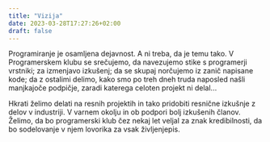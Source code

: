 ```yaml
---
title: "Vizija"
date: 2023-03-28T17:27:26+02:00
draft: false
---
```


Programiranje je osamljena dejavnost. A ni treba, da je temu tako. V Programerskem klubu se srečujemo, da navezujemo stike s programerji vrstniki; za izmenjavo izkušenj; da se skupaj norčujemo iz zanič napisane kode; da z ostalimi delimo, kako smo po treh dneh truda naposled našli manjkajoče podpičje, zaradi katerega celoten projekt ni delal...

Hkrati želimo delati na resnih projektih in tako pridobiti resnične izkušnje z delov v industriji. V varnem okolju in ob podpori bolj izkušenih članov. Želimo, da bo programerski klub čez nekaj let veljal za znak kredibilnosti, da bo sodelovanje v njem lovorika za vsak življenjepis.
